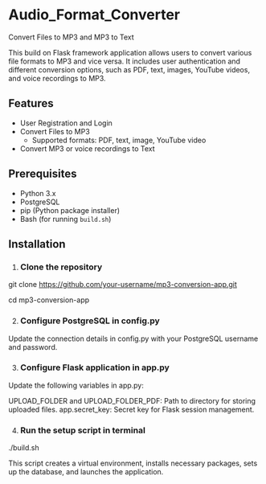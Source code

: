 # Audio_Format_Converter
Convert Files to MP3 and MP3 to Text


This build on Flask framework  application allows users to convert various file formats to MP3 and vice versa. It includes user authentication and different conversion options, such as PDF, text, images, YouTube videos, and voice recordings to MP3.

## Features
- User Registration and Login
- Convert Files to MP3
  - Supported formats: PDF, text, image, YouTube video
- Convert MP3 or voice recordings to Text

## Prerequisites
- Python 3.x
- PostgreSQL
- pip (Python package installer)
- Bash (for running `build.sh`)

## Installation

1. ### Clone the repository

git clone https://github.com/your-username/mp3-conversion-app.git

cd mp3-conversion-app

2. ### Configure PostgreSQL in config.py
Update the connection details in config.py with your PostgreSQL username and password.

3. ### Configure Flask application in app.py
Update the following variables in app.py:

UPLOAD_FOLDER and UPLOAD_FOLDER_PDF: Path to directory for storing uploaded files.
app.secret_key: Secret key for Flask session management.

4. ### Run the setup script in terminal
./build.sh

This script creates a virtual environment, installs necessary packages, sets up the database, and launches the application.

